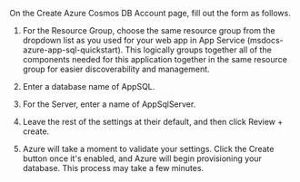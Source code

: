 On the Create Azure Cosmos DB Account page, fill out the form as follows.
1. For the Resource Group, choose the same resource group from the dropdown list as you used for your web app in App Service (msdocs-azure-app-sql-quickstart). This logically groups together all of the components needed for this application together in the same resource group for easier discoverability and management.

1. Enter a database name of AppSQL.

1. For the Server, enter a name of AppSqlServer.

1. Leave the rest of the settings at their default, and then click Review + create.

1. Azure will take a moment to validate your settings.  Click the Create button once it's enabled, and Azure will begin provisioning your database.  This process may take a few minutes.